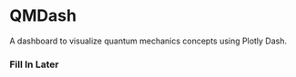 # QMDash
A dashboard to visualize quantum mechanics concepts using Plotly Dash. 

### Fill In Later
